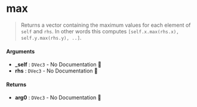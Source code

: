 # max

>  Returns a vector containing the maximum values for each element of `self` and `rhs`.
>  In other words this computes `[self.x.max(rhs.x), self.y.max(rhs.y), ..]`.

#### Arguments

- **\_self** : `DVec3` \- No Documentation 🚧
- **rhs** : `DVec3` \- No Documentation 🚧

#### Returns

- **arg0** : `DVec3` \- No Documentation 🚧